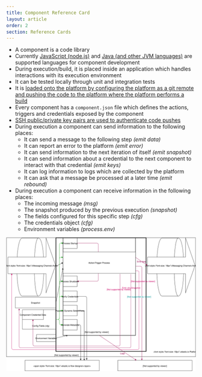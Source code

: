 ```yaml
---
title: Component Reference Card
layout: article
order: 2
section: Reference Cards
---
```


* A component is a code library
* Currently [JavaScript (node.js)](/developer-guide/building-nodejs-component) and [Java (and other JVM languages)](/developer-guide/building-java-component) are supported languages for component development
* During execution/build, it is placed inside an application which handles interactions with its execution environment
* It can be tested locally through unit and integration tests
* It is [loaded onto the platform by configuring the platform as a git remote and pushing the code to the platform where the platform performs a build](/developer-guide/deploying-component)
* Every component has a `component.json` file which defines the actions, triggers and credentials exposed by the component
* [SSH public/private key pairs are used to authenticate code pushes](/developer-guide/ssh-keys)
* During execution a component can send information to the following places:
  * It can send a message to the following step *(emit data)*
  * It can report an error to the platform *(emit error)*
  * It can send information to the next iteration of itself *(emit snapshot)*
  * It can send information about a credential to the next component to interact with that credential *(emit keys)*
  * It can log information to logs which are collected by the platform
  * It can ask that a message be processed at a later time *(emit rebound)*
* During execution a component can receive information in the following places:
  * The incoming message *(msg)*
  * The snapshot produced by the previous execution *(snapshot)*
  * The fields configured for this specific step *(cfg)*
  * The credentials object *(cfg)*
  * Environment variables *(process.env)*

![Component Inputs & Outputs Diagram](/assets/img/references/component-reference-card/component-inputs-and-outputs.svg "Component Inputs & Outputs")
